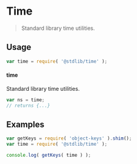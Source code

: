 # Time

> Standard library time utilities.

<section class="usage">

## Usage

```javascript
var time = require( '@stdlib/time' );
```

#### time

Standard library time utilities.

```javascript
var ns = time;
// returns {...}
```

</section>

<!-- /.usage -->

<section class="examples">

## Examples

<!-- TODO: better examples -->

<!-- eslint no-undef: "error" -->

```javascript
var getKeys = require( 'object-keys' ).shim();
var time = require( '@stdlib/time' );

console.log( getKeys( time ) );
```

</section>

<!-- /.examples -->

<section class="links">

</section>

<!-- /.links -->
